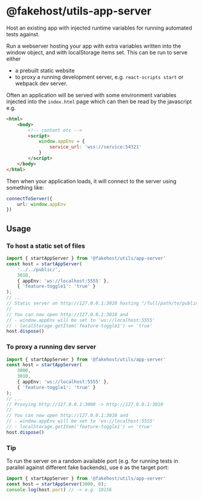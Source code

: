 # @fakehost/utils-app-server

Host an existing app with injected runtime variables for running automated tests against. 

Run a webserver hosting your app with extra variables written into the window object, and with localStorage items set. This can be run to serve either 
- a prebuilt static website
- to proxy a running development server, e.g. `react-scripts start` or webpack dev server.



Often an application will be served with some environment variables injected into the `index.html` page which can then be read by the javascript e.g. 


```html
<html>
    <body>
        <!-- content etc -->
        <script>
            window.appEnv = {
                service_url: 'wss://service:54321'
            }
        </script>
    </body>
</html>
```

Then when your application loads, it will connect to the server using something like:

```ts
connectToServer({
    url: window.appEnv
})
```

## Usage

### To host a static set of files

```ts
import { startAppServer } from '@fakehost/utils/app-server'
const host = startAppServer(
    '../../public/', 
    3010, 
    { appEnv: 'ws://localhost:5555' },
    { 'feature-toggle1': 'true' }
);
// ...
// Static server on http://127.0.0.1:3010 hosting "/full/path/to/public"`
// 
// You can now open http://127.0.0.1:3010 and
// - window.appEnv will be set to 'ws://localhost:5555'
// - localStorage.getItem('feature-toggle1') => 'true'
host.dispose()
```

### To proxy a running dev server

```ts
import { startAppServer } from '@fakehost/utils/app-server'
const host = startAppServer(
    3000, 
    3010, 
    { appEnv: 'ws://localhost:5555' }, 
    { 'feature-toggle1': 'true' }
);
// ...
// Proxying http://127.0.0.1:3000 -> http://127.0.0.1:3010
// 
// You can now open http://127.0.0.1:3010 and 
// - window.appEnv will be set to 'ws://localhost:5555'
// - localStorage.getItem('feature-toggle1') => 'true'
host.dispose()
```

### Tip

To run the server on a random available port (e.g. for running tests in parallel against different fake backends), use `0` as the target port:

```ts
import { startAppServer } from '@fakehost/utils/app-server'
const host = startAppServer(3000, 0);
console.log(host.port) // -> e.g. 10156
```
